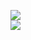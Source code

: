 [![](https://img.shields.io/badge/Made%20With-Github%20Spray-lightgrey.svg?style=for-the-badge&logo=github)](https://github.com/Annihil/github-spray#30611)  
[![](https://i.imgur.com/2DrTn0Z.gif)](https://github.com/Annihil/github-spray)